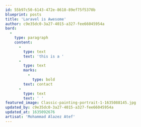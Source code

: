 ```yaml
---
id: 55b97c50-6143-472e-8618-89ef75f5370b
blueprint: posts
title: 'Laravel is Awesome'
author: c9e35dc0-3a27-4015-a327-fee66045954a
bard:
  -
    type: paragraph
    content:
      -
        type: text
        text: 'this is a '
      -
        type: text
        marks:
          -
            type: bold
        text: contact
      -
        type: text
        text: ' '
featured_image: Classic-painting-portrait-1-1635088145.jpg
updated_by: c9e35dc0-3a27-4015-a327-fee66045954a
updated_at: 1635092676
artisat: 'Mohammad Alazez Atef'
---
```

